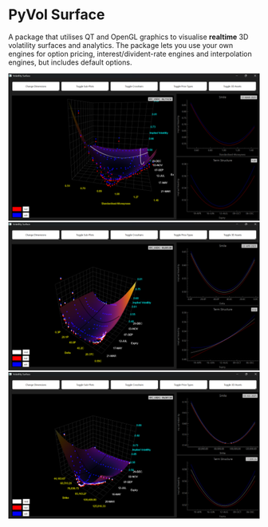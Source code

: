 # PyVol Surface

A package that utilises QT and OpenGL graphics to visualise **realtime** 3D volatility surfaces and analytics. The package lets you use your own engines for option pricing, interest/divident-rate engines and interpolation engines, but includes default options. 

![alt text](surface_screenshots/Screenshot%202025-03-20%20140758.png)
![alt text](surface_screenshots/Screenshot%202025-03-20%20140241.png)
![alt text](surface_screenshots/Screenshot%202025-03-20%20140213.png)
  
